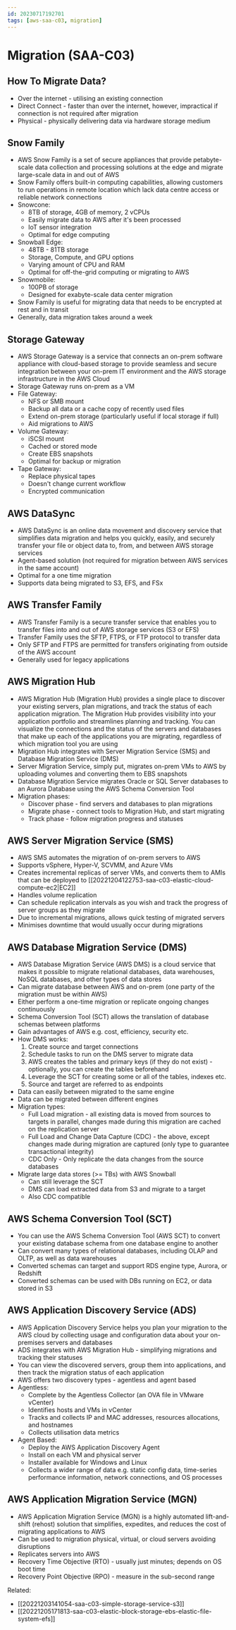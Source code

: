 ```yaml
---
id: 20230717192701
tags: [aws-saa-c03, migration]
---
```


# Migration (SAA-C03)

## How To Migrate Data?

* Over the internet - utilising an existing connection
* Direct Connect - faster than over the internet, however, impractical
  if connection is not required after migration
* Physical - physically delivering data via hardware storage medium

## Snow Family

* AWS Snow Family is a set of secure appliances that provide
  petabyte-scale data collection and processing solutions at the edge
  and migrate large-scale data in and out of AWS
* Snow Family offers built-in computing capabilities, allowing customers
  to run operations in remote location which lack data centre access or
  reliable network connections
* Snowcone:
  * 8TB of storage, 4GB of memory, 2 vCPUs
  * Easily migrate data to AWS after it's been processed
  * IoT sensor integration
  * Optimal for edge computing
* Snowball Edge:
  * 48TB - 81TB storage
  * Storage, Compute, and GPU options
  * Varying amount of CPU and RAM
  * Optimal for off-the-grid computing or migrating to AWS
* Snowmobile:
  * 100PB of storage
  * Designed for exabyte-scale data center migration
* Snow Family is useful for migrating data that needs to be encrypted at
  rest and in transit
* Generally, data migration takes around a week

## Storage Gateway

* AWS Storage Gateway is a service that connects an on-prem software
  appliance with cloud-based storage to provide seamless and secure
  integration between your on-prem IT environment and the AWS storage
  infrastructure in the AWS Cloud
* Storage Gateway runs on-prem as a VM
* File Gateway:
  * NFS or SMB mount
  * Backup all data or a cache copy of recently used files
  * Extend on-prem storage (particularly useful if local storage if
    full)
  * Aid migrations to AWS
* Volume Gateway:
  * iSCSI mount
  * Cached or stored mode
  * Create EBS snapshots
  * Optimal for backup or migration
* Tape Gateway:
  * Replace physical tapes
  * Doesn't change current workflow
  * Encrypted communication

## AWS DataSync

* AWS DataSync is an online data movement and discovery service that
  simplifies data migration and helps you quickly, easily, and securely
  transfer your file or object data to, from, and between AWS storage
  services
* Agent-based solution (not required for migration between AWS services
  in the same account)
* Optimal for a one time migration
* Supports data being migrated to S3, EFS, and FSx

## AWS Transfer Family

* AWS Transfer Family is a secure transfer service that enables you to
  transfer files into and out of AWS storage services (S3 or EFS)
* Transfer Family uses the SFTP, FTPS, or FTP protocol to transfer data
* Only SFTP and FTPS are permitted for transfers originating from
  outside of the AWS account
* Generally used for legacy applications

## AWS Migration Hub

* AWS Migration Hub (Migration Hub) provides a single place to discover
  your existing servers, plan migrations, and track the status of each
  application migration. The Migration Hub provides visibility into your
  application portfolio and streamlines planning and tracking. You can
  visualize the connections and the status of the servers and databases
  that make up each of the applications you are migrating, regardless of
  which migration tool you are using
* Migration Hub integrates with Server Migration Service (SMS) and
  Database Migration Service (DMS)
* Server Migration Service, simply put, migrates on-prem VMs to AWS by
  uploading volumes and converting them to EBS snapshots
* Database Migration Service migrates Oracle or SQL Server databases to
  an Aurora Database using the AWS Schema Conversion Tool
* Migration phases:
  * Discover phase - find servers and databases to plan migrations
  * Migrate phase - connect tools to Migration Hub, and start migrating
  * Track phase - follow migration progress and statuses

## AWS Server Migration Service (SMS)

* AWS SMS automates the migration of on-prem servers to AWS
* Supports vSphere, Hyper-V, SCVMM, and Azure VMs
* Creates incremental replicas of server VMs, and converts them to AMIs
  that can be deployed to [[20221204122753-saa-c03-elastic-cloud-compute-ec2|EC2]]
* Handles volume replication
* Can schedule replication intervals as you wish and track the progress
  of server groups as they migrate
* Due to incremental migrations, allows quick testing of migrated
  servers
* Minimises downtime that would usually occur during migrations

## AWS Database Migration Service (DMS)

* AWS Database Migration Service (AWS DMS) is a cloud service that makes
  it possible to migrate relational databases, data warehouses, NoSQL
  databases, and other types of data stores
* Can migrate database between AWS and on-prem (one party of the
  migration must be within AWS)
* Either perform a one-time migration or replicate ongoing changes
  continuously
* Schema Conversion Tool (SCT) allows the translation of database
  schemas between platforms
* Gain advantages of AWS e.g. cost, efficiency, security etc.
* How DMS works:
  1. Create source and target connections
  2. Schedule tasks to run on the DMS server to migrate data
  3. AWS creates the tables and primary keys (if they do not exist) -
     optionally, you can create the tables beforehand
  4. Leverage the SCT for creating some or all of the tables, indexes
     etc.
  5. Source and target are referred to as endpoints
* Data can easily between migrated to the same engine
* Data can be migrated between different engines
* Migration types:
  * Full Load migration - all existing data is moved from sources to
    targets in parallel, changes made during this migration are cached on
    the replication server
  * Full Load and Change Data Capture (CDC) - the above, except changes
    made during migration are captured (only type to guarantee
    transactional integrity)
  * CDC Only - Only replicate the data changes from the source databases
* Migrate large data stores (>= TBs) with AWS Snowball
  * Can still leverage the SCT
  * DMS can load extracted data from S3 and migrate to a target
  * Also CDC compatible

## AWS Schema Conversion Tool (SCT)

* You can use the AWS Schema Conversion Tool (AWS SCT) to convert your
  existing database schema from one database engine to another
* Can convert many types of relational databases, including OLAP and
  OLTP, as well as data warehouses
* Converted schemas can target and support RDS engine type, Aurora, or
  Redshift
* Converted schemas can be used with DBs running on EC2, or data stored
  in S3

## AWS Application Discovery Service (ADS)

* AWS Application Discovery Service helps you plan your migration to the
  AWS cloud by collecting usage and configuration data about your
  on-premises servers and databases
* ADS integrates with AWS Migration Hub - simplifying migrations and
  tracking their statuses
* You can view the discovered servers, group them into applications, and
  then track the migration status of each application
* AWS offers two discovery types - agentless and agent based
* Agentless:
  * Complete by the Agentless Collector (an OVA file in VMware vCenter)
  * Identifies hosts and VMs in vCenter
  * Tracks and collects IP and MAC addresses, resources allocations, and
    hostnames
  * Collects utilisation data metrics
* Agent Based:
  * Deploy the AWS Application Discovery Agent
  * Install on each VM and physical server
  * Installer available for Windows and Linux
  * Collects a wider range of data e.g. static config data, time-series
    performance information, network connections, and OS processes

## AWS Application Migration Service (MGN)

* AWS Application Migration Service (MGN) is a highly automated
  lift-and-shift (rehost) solution that simplifies, expedites, and
  reduces the cost of migrating applications to AWS
* Can be used to migration physical, virtual, or cloud servers avoiding
  disruptions
* Replicates servers into AWS
* Recovery Time Objective (RTO) - usually just minutes; depends on OS
  boot time
* Recovery Point Objective (RPO) - measure in the sub-second range

Related:
  * [[20221203141054-saa-c03-simple-storage-service-s3]]
  * [[20221205171813-saa-c03-elastic-block-storage-ebs-elastic-file-system-efs]]
